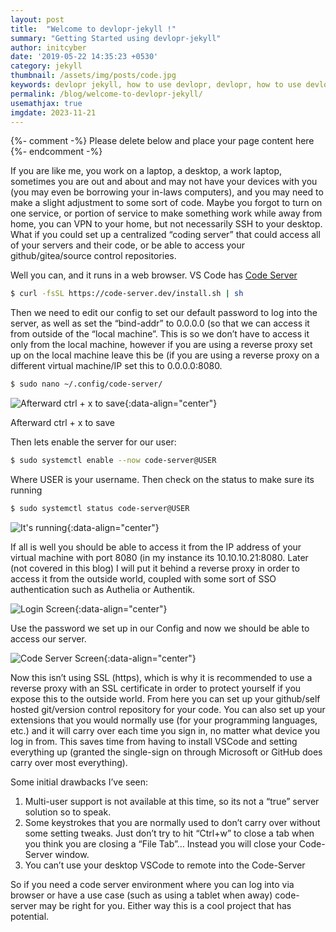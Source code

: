 ```yaml
---
layout: post
title:  "Welcome to devlopr-jekyll !"
summary: "Getting Started using devlopr-jekyll"
author: initcyber
date: '2019-05-22 14:35:23 +0530'
category: jekyll
thumbnail: /assets/img/posts/code.jpg
keywords: devlopr jekyll, how to use devlopr, devlopr, how to use devlopr-jekyll, devlopr-jekyll tutorial,best jekyll themes
permalink: /blog/welcome-to-devlopr-jekyll/
usemathjax: true
imgdate: 2023-11-21
---
```


{%- comment -%} Please delete below and place your page content here {%- endcomment -%}

If you are like me, you work on a laptop, a desktop, a work laptop, sometimes you are out and about and may not have your devices with you (you may even be borrowing your in-laws computers), and you may need to make a slight adjustment to some sort of code. Maybe you forgot to turn on one service, or portion of service to make something work while away from home, you can VPN to your home, but not necessarily SSH to your desktop. What if you could set up a centralized “coding server” that could access all of your servers and their code, or be able to access your github/gitea/source control repositories.

Well you can, and it runs in a web browser. VS Code has [Code Server](https://code.visualstudio.com/blogs/2022/07/07/vscode-server)

```bash
$ curl -fsSL https://code-server.dev/install.sh | sh
```

Then we need to edit our config to set our default password to log into the server, as well as set the “bind-addr” to 0.0.0.0 (so that we can access it from outside of the “local machine”. This is so we don’t have to access it only from the local machine, however if you are using a reverse proxy set up on the local machine leave this be (if you are using a reverse proxy on a different virtual machine/IP set this to 0.0.0.0:8080.

```bash
$ sudo nano ~/.config/code-server/
```

![Afterward ctrl + x to save](/assets/img/posts/{{page.imgdate}}/2.png){:data-align="center"}

Afterward ctrl + x to save

Then lets enable the server for our user:

```bash
$ sudo systemctl enable --now code-server@USER
```
Where USER is your username. Then check on the status to make sure its running

```bash
$ sudo systemctl status code-server@USER
```
![It's running](/assets/img/posts/{{page.imgdate}}/3.png){:data-align="center"}

If all is well you should be able to access it from the IP address of your virtual machine with port 8080 (in my instance its 10.10.10.21:8080. Later (not covered in this blog) I will put it behind a reverse proxy in order to access it from the outside world, coupled with some sort of SSO authentication such as Authelia or Authentik.


![Login Screen](/assets/img/posts/{{page.imgdate}}/4.png){:data-align="center"}

Use the password we set up in our Config and now we should be able to access our server.


![Code Server Screen](/assets/img/posts/{{page.imgdate}}/5.png){:data-align="center"}

Now this isn’t using SSL (https), which is why it is recommended to use a reverse proxy with an SSL certificate in order to protect yourself if you expose this to the outside world. From here you can set up your github/self hosted git/version control repository for your code. You can also set up your extensions that you would normally use (for your programming languages, etc.) and it will carry over each time you sign in, no matter what device you log in from. This saves time from having to install VSCode and setting everything up (granted the single-sign on through Microsoft or GitHub does carry over most everything).

Some initial drawbacks I’ve seen:
1) Multi-user support is not available at this time, so its not a “true” server solution so to speak.
2) Some keystrokes that you are normally used to don’t carry over without some setting tweaks. Just don’t try to hit “Ctrl+w” to close a tab when you think you are closing a “File Tab”… Instead you will close your Code-Server window.
3) You can’t use your desktop VSCode to remote into the Code-Server

So if you need a code server environment where you can log into via browser or have a use case (such as using a tablet when away) code-server may be right for you. Either way this is a cool project that has potential.